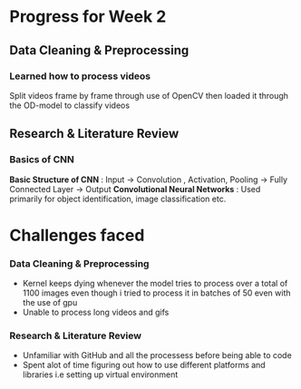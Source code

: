 # Progress for Week 2
## Data Cleaning & Preprocessing
### Learned how to process videos
Split videos frame by frame through use of OpenCV then loaded it through the OD-model to classify videos 
## Research & Literature Review
### Basics of CNN
**Basic Structure of CNN** : Input -> Convolution , Activation, Pooling -> Fully Connected Layer -> Output
**Convolutional Neural Networks** : Used primarily for object identification, image classification etc.
# Challenges faced
### Data Cleaning & Preprocessing
- Kernel keeps dying whenever the model tries to process over a total of 1100 images 
  even though i tried to process it in batches of 50 even with the use of gpu
- Unable to process long videos and gifs
### Research & Literature Review
- Unfamiliar with GitHub and all the processess before being able to code
- Spent alot of time figuring out how to use different platforms and libraries
  i.e setting up virtual environment  
